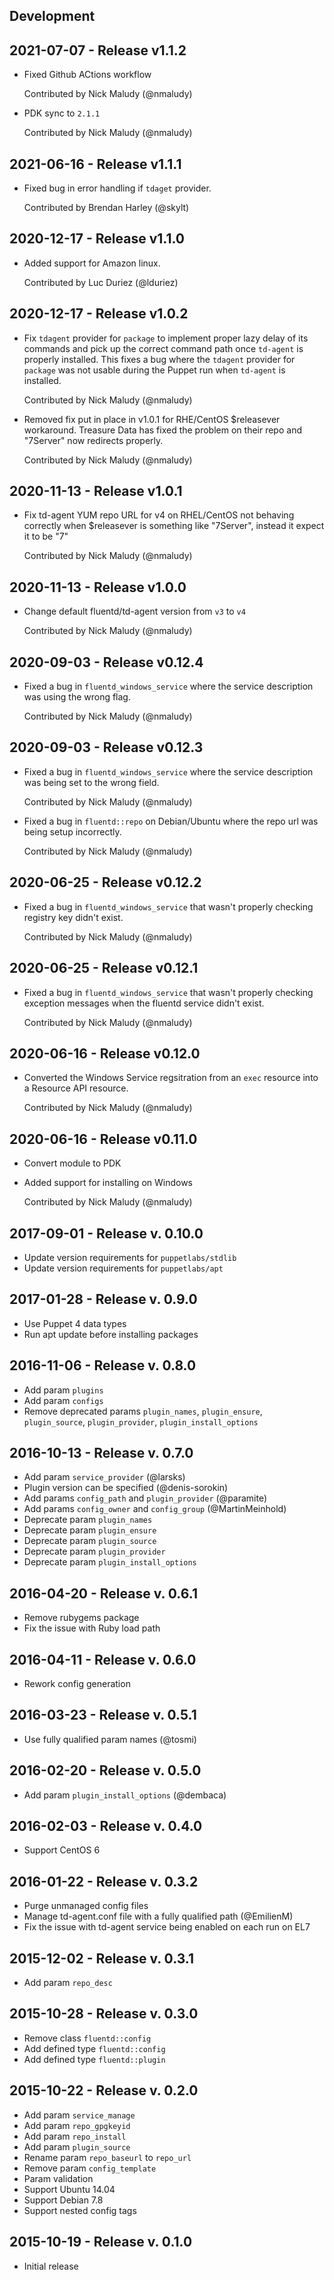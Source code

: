 ## Development

## 2021-07-07 - Release v1.1.2

- Fixed Github ACtions workflow

  Contributed by Nick Maludy (@nmaludy)

- PDK sync to `2.1.1`

  Contributed by Nick Maludy (@nmaludy)

## 2021-06-16 - Release v1.1.1

- Fixed bug in error handling if `tdaget` provider.

  Contributed by Brendan Harley (@skylt)

## 2020-12-17 - Release v1.1.0

- Added support for Amazon linux.

  Contributed by Luc Duriez (@lduriez)

## 2020-12-17 - Release v1.0.2

- Fix `tdagent` provider for `package` to implement proper lazy delay of its commands
  and pick up the correct command path once `td-agent` is properly installed.
  This fixes a bug where the `tdagent` provider for `package` was not usable during
  the Puppet run when `td-agent` is installed.

  Contributed by Nick Maludy (@nmaludy)

- Removed fix put in place in v1.0.1 for RHE/CentOS $releasever workaround.
  Treasure Data has fixed the problem on their repo and "7Server" now redirects properly.

  Contributed by Nick Maludy (@nmaludy)

## 2020-11-13 - Release v1.0.1

- Fix td-agent YUM repo URL for v4 on RHEL/CentOS not behaving correctly when $releasever
  is something like "7Server", instead it expect it to be "7"

  Contributed by Nick Maludy (@nmaludy)

## 2020-11-13 - Release v1.0.0

- Change default fluentd/td-agent version from `v3` to `v4`

  Contributed by Nick Maludy (@nmaludy)

## 2020-09-03 - Release v0.12.4

- Fixed a bug in `fluentd_windows_service` where the service description was using the wrong flag.

  Contributed by Nick Maludy (@nmaludy)

## 2020-09-03 - Release v0.12.3

- Fixed a bug in `fluentd_windows_service` where the service description was being set to
  the wrong field.

  Contributed by Nick Maludy (@nmaludy)

- Fixed a bug in `fluentd::repo` on Debian/Ubuntu where the repo url was being setup incorrectly.

  Contributed by Nick Maludy (@nmaludy)

## 2020-06-25 - Release v0.12.2

- Fixed a bug in `fluentd_windows_service` that wasn't properly checking registry key didn't exist.

  Contributed by Nick Maludy (@nmaludy)


## 2020-06-25 - Release v0.12.1

- Fixed a bug in `fluentd_windows_service` that wasn't properly checking exception messages when the fluentd service didn't exist.

  Contributed by Nick Maludy (@nmaludy)

## 2020-06-16 - Release v0.12.0

- Converted the Windows Service regsitration from an `exec` resource into a Resource API resource.

  Contributed by Nick Maludy (@nmaludy)

## 2020-06-16 - Release v0.11.0

- Convert module to PDK
- Added support for installing on Windows

  Contributed by Nick Maludy (@nmaludy)

## 2017-09-01 - Release v. 0.10.0

- Update version requirements for `puppetlabs/stdlib`
- Update version requirements for `puppetlabs/apt`

## 2017-01-28 - Release v. 0.9.0

 - Use Puppet 4 data types
 - Run apt update before installing packages

## 2016-11-06 - Release v. 0.8.0

 - Add param `plugins`
 - Add param `configs`
 - Remove deprecated params `plugin_names`, `plugin_ensure`, `plugin_source`,
   `plugin_provider`, `plugin_install_options`

## 2016-10-13 - Release v. 0.7.0

 - Add param `service_provider` (@larsks)
 - Plugin version can be specified (@denis-sorokin)
 - Add params `config_path` and `plugin_provider` (@paramite)
 - Add params `config_owner` and `config_group` (@MartinMeinhold)
 - Deprecate param `plugin_names`
 - Deprecate param `plugin_ensure`
 - Deprecate param `plugin_source`
 - Deprecate param `plugin_provider`
 - Deprecate param `plugin_install_options`

## 2016-04-20 - Release v. 0.6.1

 - Remove rubygems package
 - Fix the issue with Ruby load path

## 2016-04-11 - Release v. 0.6.0

 - Rework config generation

## 2016-03-23 - Release v. 0.5.1

 - Use fully qualified param names (@tosmi)

## 2016-02-20 - Release v. 0.5.0

 - Add param `plugin_install_options` (@dembaca)

## 2016-02-03 - Release v. 0.4.0

 - Support CentOS 6

## 2016-01-22 - Release v. 0.3.2

 - Purge unmanaged config files
 - Manage td-agent.conf file with a fully qualified path (@EmilienM)
 - Fix the issue with td-agent service being enabled on each run on EL7

## 2015-12-02 - Release v. 0.3.1

 - Add param `repo_desc`

## 2015-10-28 - Release v. 0.3.0

 - Remove class `fluentd::config`
 - Add defined type `fluentd::config`
 - Add defined type `fluentd::plugin`

## 2015-10-22 - Release v. 0.2.0

 - Add param `service_manage`
 - Add param `repo_gpgkeyid`
 - Add param `repo_install`
 - Add param `plugin_source`
 - Rename param `repo_baseurl` to `repo_url`
 - Remove param `config_template`
 - Param validation
 - Support Ubuntu 14.04
 - Support Debian 7.8
 - Support nested config tags

## 2015-10-19 - Release v. 0.1.0

 - Initial release
